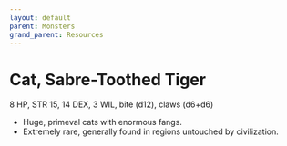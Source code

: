 ```yaml
---
layout: default
parent: Monsters
grand_parent: Resources
---
```


# Cat, Sabre-Toothed Tiger

8 HP, STR 15, 14 DEX, 3 WIL, bite (d12), claws (d6+d6)

- Huge, primeval cats with enormous fangs.
- Extremely rare, generally found in regions untouched by civilization.
